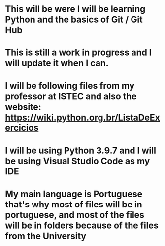# This will be were I will be learning Python and the basics of Git / Git Hub
# This is still a work in progress and I will update it when I can.
# I will be following files from my professor at ISTEC and also the website: https://wiki.python.org.br/ListaDeExercicios
# I will be using Python 3.9.7 and I will be using Visual Studio Code as my IDE
# My main language is Portuguese that's why most of files will be in portuguese, and most of the files will be in folders because of the files from the University


